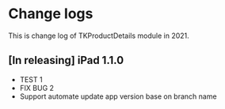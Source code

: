 # Change logs
This is change log of TKProductDetails module in 2021.

## [In releasing] iPad 1.1.0
- TEST 1
- FIX BUG 2
- Support automate update app version base on branch name
